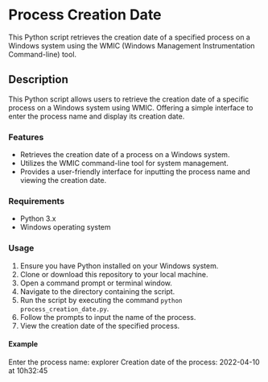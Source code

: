 # Process Creation Date

This Python script retrieves the creation date of a specified process on a Windows system using the WMIC (Windows Management Instrumentation Command-line) tool.

## Description

This Python script allows users to retrieve the creation date of a specific process on a Windows system using WMIC. Offering a simple interface to enter the process name and display its creation date.

### Features

- Retrieves the creation date of a process on a Windows system.
- Utilizes the WMIC command-line tool for system management.
- Provides a user-friendly interface for inputting the process name and viewing the creation date.

### Requirements

- Python 3.x
- Windows operating system

### Usage

1. Ensure you have Python installed on your Windows system.
2. Clone or download this repository to your local machine.
3. Open a command prompt or terminal window.
4. Navigate to the directory containing the script.
5. Run the script by executing the command `python process_creation_date.py`.
6. Follow the prompts to input the name of the process.
7. View the creation date of the specified process.

#### Example

Enter the process name: explorer
Creation date of the process: 2022-04-10 at 10h32:45